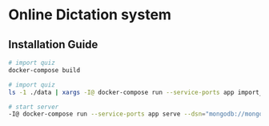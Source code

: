 # Online Dictation system

## Installation Guide

```sh
# import quiz
docker-compose build
```

```sh
# import quiz
ls -1 ./data | xargs -I@ docker-compose run --service-ports app import_quiz /app/data/@ --dsn="mongodb://mongo:27017"
```

```sh
# start server
-I@ docker-compose run --service-ports app serve --dsn="mongodb://mongo:27017"
```
